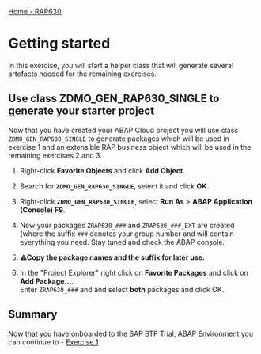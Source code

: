 [Home - RAP630](../../README.md#Excercises)

# Getting started

In this exercise, you will start a helper class that will generate several artefacts needed for the remaining exercises.

<!--  
> For **⚠  SAP lead events** users   
> Please skip the following step, because the packages have been pre-generated for convenience in the dedicated workshop system.   
-->   


## Use class ZDMO_GEN_RAP630_SINGLE to generate your starter project

Now that you have created your ABAP Cloud project you will use class `ZDMO_GEN_RAP630_SINGLE` to generate packages which will be used in exercise 1 and an extensible RAP business object which will be used in the remaining exercises 2 and 3.  

1. Right-click **Favorite Objects** and click **Add Object**.
   
2. Search for **`ZDMO_GEN_RAP630_SINGLE`**, select it and click **OK**.    

3. Right-click **`ZDMO_GEN_RAP630_SINGLE`**, select **Run As** > **ABAP Application (Console) F9**.

4. Now your packages `ZRAP630_###` and `ZRAP630_###_EXT` are created (where the suffix `###` denotes your group number and will contain everything you need. 
   Stay tuned and check the ABAP console. 

5. **⚠Copy the package names and the suffix for later use.**

6. In the "Project Explorer" right click on **Favorite Packages** and click on **Add Package...**.   
   Enter `ZRAP630_###` and and select **both** packages and click OK. 

 
## Summary

Now that you have onboarded to the SAP BTP Trial, ABAP Environment you can continue to - [Exercise 1](../ex1/README.md)
